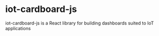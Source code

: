 # iot-cardboard-js
iot-cardboard-js is a React library for building dashboards suited to IoT applications
